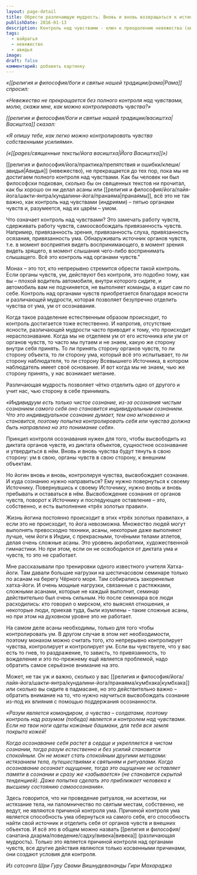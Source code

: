 ```yaml
---
layout: page-detail
title: Обрести различающую мудрость. Вновь и вновь возвращаться к истине
publishDate: 2016-01-13
description: Контроль над чувствами - ключ к преодолению невежества (авидьи) и основа духовного пути. Важно не просто выполнять асаны и техники, а развивать различающую мудрость (вивеку), отделяя чувства от ума и осознавания. Истинная йога - это постоянное высвобождение сознания из-под влияния чувств и ума, обретение внутренней свободы и самоосознанности.
tags:
  - вайрагья
  - невежество
  - авидья
image: 
draft: false
комментарий: добавить картинку
---
```


_«[[религия и философия/боги и святые нашей традиции/рама|Рама]] спросил:_

_«Невежество не прекращается без полного контроля над чувствами, молю, скажи мне, как можно контролировать чувства?»_

_[[религия и философия/боги и святые нашей традиции/васиштха|Васиштха]] сказал:_

_«Я опишу тебе, как легко можно контролировать чувства собственными усилиями»._

_(«[[pages/священные тексты/йога васиштха|Йога Васиштха]]»)_

[[религия и философия/йога/практика/препятствия и ошибки/клеши/авидья|Авидья]] (невежество), не прекращается до тех пор, пока мы не достигаем полного контроля над чувствами. Как бы человек ни был философски подкован, сколько бы он священных текстов ни прочитал, как бы хорошо он ни делал асаны или [[религия и философия/йога/лайя-йога/шакти-янтра/кундалини-йога/пранаяма|пранаямы]], всё это не так важно, как контроль над чувствами (индриями) – пятью органами чувств и, разумеется, над их царём – умом.

Что означает контроль над чувствами? Это замечать работу чувств, сдерживать работу чувств, самоосвобождать привязанность чувств. Например, привязанность зрения, привязанность слуха, привязанность осязания, привязанность ума. Обнаруживать источник органов чувств, т.е. в момент восприятия видеть воспринимающего, в момент зрения видеть зрящего, в момент слышания чего-либо воспринимать слышащего. Всё это контроль над органами чувств." 

Монах – это тот, кто непрерывно стремится обрести такой контроль. Если органы чувств, ум, действуют без контроля, это подобно тому, как вы – плохой водитель автомобиля, внутри которого сидите, и автомобиль вам не подчиняется, не выполняет команды, а ездит сам по себе. Контроль над органами чувств приобретается благодаря ясности и различающей мудрости, которая позволяет безупречно отделить чувства от ума, ум от осознавания. 

Когда такое разделение естественным образом происходит, то контроль достигается тоже естественно. И напротив, отсутствие ясности, различающей мудрости часто приводит к тому, что происходит нераспознавание. Когда мы не отделяем ум от его источника или ум от органов чувств, то часто мы путаем и не знаем, какую же сторону внутри себя принять. То ли принять сторону органов чувств, то ли сторону объекта, то ли сторону ума, который всё это испытывает, то ли сторону наблюдателя, то ли сторону Всевышнего Источника, в котором наблюдатель имеет своё основание. И вот когда мы не знаем, чью же сторону принять, у нас возникает метание.

Различающая мудрость позволяет чётко отделить одно от другого и учит нас, чью сторону в себе принимать.

_«Индивидуум есть только чистое сознание, из-за осознания чистым сознанием самого себя оно становится индивидуальным сознанием. Что это индивидуальное сознание думает, тем оно мгновенно и становится, поэтому попытка контролировать себя или чувства должна быть направлена на это понимание себя»._

Принцип контроля осознавания нужен для того, чтобы высвободить из диктата органов чувств, из диктата объектов, сущностное осознавание и утвердиться в нём. Вновь и вновь чувства будут тянуть в свою сторону: ум в свою, органы чувств в свою сторону, к внешним объектам. 

Но йогин вновь и вновь, контролируя чувства, высвобождает сознание. И куда сознанию нужно направиться? Ему нужно повернуться к своему Источнику. Повернувшись к своему Источнику, нужно вновь и вновь пребывать и оставаться в нём. Высвобождение сознания от органов чувств, поворот к Источнику и последующее оставление – это, собственно, и есть выполнение «трёх золотых правил».

Жизнь йогина постоянно происходит в этих «трёх золотых правилах», а если это не происходит, то йога невозможна. Множество людей могут выполнять превосходно техники, асаны, некоторые даже выполняют лучше, чем йоги в Индии, с прекрасными, точёными телами атлетов, делая очень сложные асаны. Это уровень акробатики, художественной гимнастики. Но при этом, если он не освободился от диктата ума и чувств, то это не сработает.

Мне рассказывали про тренировки одного известного учителя Хатха-йоги. Там давали большие нагрузки на шестичасовом семинаре только по асанам на берегу Чёрного моря. Там собирались закоренелые хатха-йоги. И очень мощные нагрузки, связанные с растяжками, сложными асанами, которые не каждый выполнит, семинар действительно был очень сильным. Но после семинара все люди расходились: кто говорил о мирском, кто выяснял отношения, и некоторые люди, приехав туда, были изумлены – такие сложные асаны, но при этом на духовном уровне это не работает.

На самом деле асаны необходимы, только для того чтобы контролировать ум. В другом случае в этом нет необходимости, поэтому монахом можно считать того, кто непрерывно контролирует чувства, контролирует и контролирует ум. Если вы чувствуете, что у вас есть то гнев, то раздражение, то зависть, то привязанность, то вожделение и это по-прежнему ещё является проблемой, надо обратить самое серьёзное внимание на это. 

Может, не так уж и важно, сколько у вас [[религия и философия/йога/лайя-йога/шакти-янтра/кундалини-йога/пранаяма/кумбхака|кумбхака]] или сколько вы сидите в падмасане, но это действительно важно – обратить внимание на то, что нужно научиться высвобождать сознание из-под их влияния с помощью поддержания осознанности. 

_«Разум является командиром, а чувства – солдатами, поэтому контроль над разумом (победа) является и контролем над чувствами. Если на твои ноги одеты кожаные башмаки, для тебя вся земля покрыта кожей!_

_Когда осознавание себя растет в сердце и укрепляется в чистом сознании, тогда разум естественно и без усилий становится спокойным. Он не может стать спокойным другими методами: истязанием тела, путешествиями к святыням и ритуалами. Когда осознавание осознает ощущение, тогда это ощущение не оставляет памяти в сознании и сразу же «забывается» (не становится скрытой тенденцией). Даже попытка сделать это приближает человека к высшему состоянию самоосознания»._

Здесь говорится, что ни проведение ритуалов, ни аскетизм, ни истязание тела, ни паломничество по святым местам, собственно, не ведут, не являются причиной контроля ума. Причиной контроля ума является способность ума обернуться на самого себя, его способность найти свой источник и отделить себя от органов чувств и внешних объектов. И всё это в общем можно назвать [[религия и философия/санатана дхарма/поведение/садху/вивека|вивека]] (различающая мудрость). Только это является причиной контроля над органами чувств, все другие действия являются только косвенными причинами, они создают условия для контроля.

*Из сатсанга Шри Гуру Свами Вишнудевананды Гири Махараджа*

